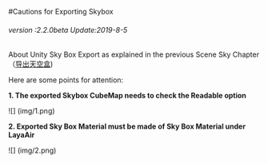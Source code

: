 #Cautions for Exporting Skybox

###### *version :2.2.0beta   Update:2019-8-5*

About Unity Sky Box Export as explained in the previous Scene Sky Chapter（[导出天空盒](https://ldc2.layabox.com/doc/?nav=zh-js-4-4-2))

Here are some points for attention:

**1. The exported Skybox CubeMap needs to check the Readable option**

![] (img/1.png)<br>



**2. Exported Sky Box Material must be made of Sky Box Material under LayaAir**

![] (img/2.png)<br>